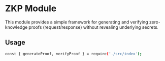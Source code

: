 # ZKP Module

This module provides a simple framework for generating and verifying
zero-knowledge proofs (request/response) without revealing underlying secrets.

## Usage

```bash
const { generateProof, verifyProof } = require('./src/index');
